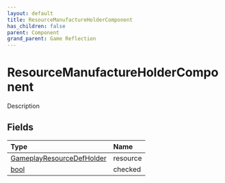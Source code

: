 ```yaml
---
layout: default
title: ResourceManufactureHolderComponent
has_children: false
parent: Component
grand_parent: Game Reflection
---
```

# ResourceManufactureHolderComponent
Description 

## Fields

| Type | Name |
|:-------------|:--------------|
| [GameplayResourceDefHolder](/docs/game-reflection/components/gameplay_resource_def_holder) | resource |
| [bool](/docs/game-reflection/components/bool) | checked |

